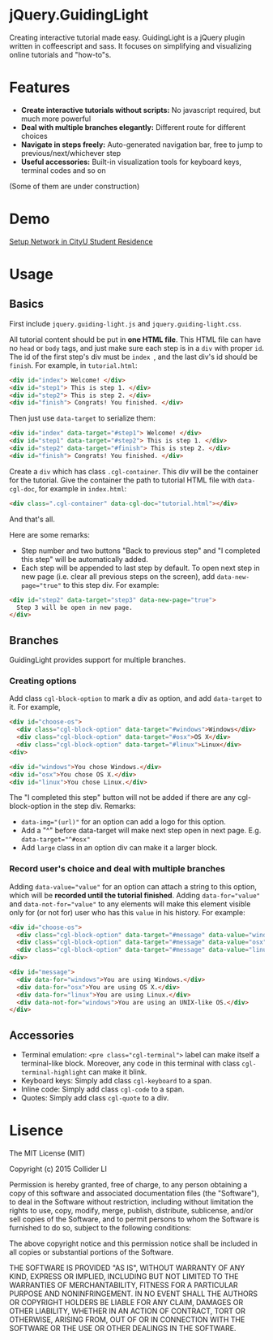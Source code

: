 # jQuery.GuidingLight

Creating interactive tutorial made easy. GuidingLight is a jQuery plugin written in coffeescript and sass. 
It focuses on simplifying and visualizing online tutorials and "how-to"s.

# Features

- **Create interactive tutorials without scripts:** No javascript required, but much more powerful
- **Deal with multiple branches elegantly:** Different route for different choices
- **Navigate in steps freely:** Auto-generated navigation bar, free to jump to previous/next/whichever step
- **Useful accessories:** Built-in visualization tools for keyboard keys, terminal codes and so on

(Some of them are under construction)

# Demo

[Setup Network in CityU Student Residence](https://lhc70000.github.io/jquery.guiding-light/demo)

# Usage

## Basics
First include `jquery.guiding-light.js` and `jquery.guiding-light.css`.

All tutorial content should be put in **one HTML file**. This HTML file can have no `head` or `body` tags, and just make sure each step is in a `div` with proper `id`. The id of the first step's div must be `index `, and the last div's id should be `finish`. For example, in `tutorial.html`:
```html
<div id="index"> Welcome! </div>
<div id="step1"> This is step 1. </div>
<div id="step2"> This is step 2. </div>
<div id="finish"> Congrats! You finished. </div>
```
Then just use `data-target` to serialize them:
```html
<div id="index" data-target="#step1"> Welcome! </div>
<div id="step1" data-target="#step2"> This is step 1. </div>
<div id="step2" data-target="#finish"> This is step 2. </div>
<div id="finish"> Congrats! You finished. </div>
```
Create a `div` which has class `.cgl-container`. This div will be the container for the tutorial. Give the container the path to tutorial HTML file with `data-cgl-doc`, for example in `index.html`:
```html
<div class=".cgl-container" data-cgl-doc="tutorial.html"></div>
```
And that's all.

Here are some remarks:
- Step number and two buttons "Back to previous step" and "I completed this step" will be automatically added.
- Each step will be appended to last step by default. To open next step in new page (i.e. clear all previous steps on the screen), add `data-new-page="true"` to this step div. For example:
```html
<div id="step2" data-target="step3" data-new-page="true">
  Step 3 will be open in new page.
</div>
```

## Branches
GuidingLight provides support for multiple branches.

### Creating options
Add class `cgl-block-option` to mark a div as option, and add `data-target` to it. For example,
```html
<div id="choose-os">
  <div class="cgl-block-option" data-target="#windows">Windows</div>
  <div class="cgl-block-option" data-target="#osx">OS X</div>
  <div class="cgl-block-option" data-target="#linux">Linux</div>
<div>

<div id="windows">You chose Windows.</div>
<div id="osx">You chose OS X.</div>
<div id="linux">You chose Linux.</div>
```
The "I completed this step" button will not be added if there are any cgl-block-option in the step div.
Remarks:
- `data-img="(url)"` for an option can add a logo for this option.
- Add a "^" before data-target will make next step open in next page. E.g. `data-target="^#osx"`
- Add `large` class in an option div can make it a larger block.

### Record user's choice and deal with multiple branches
Adding `data-value="value"` for an option can attach a string to this option, which will be **recorded until the tutorial finished**.
Adding `data-for="value"` and `data-not-for="value"` to any elements will make this element visible only for (or not for) user who has this `value` in his history.
For example:
```html
<div id="choose-os">
  <div class="cgl-block-option" data-target="#message" data-value="windows">Windows</div>
  <div class="cgl-block-option" data-target="#message" data-value="osx">OS X</div>
  <div class="cgl-block-option" data-target="#message" data-value="linux">Linux</div>
<div>

<div id="message">
  <div data-for="windows">You are using Windows.</div>
  <div data-for="osx">You are using OS X.</div>
  <div data-for="linux">You are using Linux.</div>
  <div data-not-for="windows">You are using an UNIX-like OS.</div>
</div>
```

## Accessories
- Terminal emulation: `<pre class="cgl-terminal">` label can make itself a terminal-like block. Moreover, any code in this terminal with class `cgl-terminal-highlight` can make it blink.
- Keyboard keys: Simply add class `cgl-keyboard` to a span.
- Inline code: Simply add class `cgl-code` to a span.
- Quotes: Simply add class `cgl-quote` to a div.


# Lisence

The MIT License (MIT)

Copyright (c) 2015 Collider LI

Permission is hereby granted, free of charge, to any person obtaining a copy
of this software and associated documentation files (the "Software"), to deal
in the Software without restriction, including without limitation the rights
to use, copy, modify, merge, publish, distribute, sublicense, and/or sell
copies of the Software, and to permit persons to whom the Software is
furnished to do so, subject to the following conditions:

The above copyright notice and this permission notice shall be included in all
copies or substantial portions of the Software.

THE SOFTWARE IS PROVIDED "AS IS", WITHOUT WARRANTY OF ANY KIND, EXPRESS OR
IMPLIED, INCLUDING BUT NOT LIMITED TO THE WARRANTIES OF MERCHANTABILITY,
FITNESS FOR A PARTICULAR PURPOSE AND NONINFRINGEMENT. IN NO EVENT SHALL THE
AUTHORS OR COPYRIGHT HOLDERS BE LIABLE FOR ANY CLAIM, DAMAGES OR OTHER
LIABILITY, WHETHER IN AN ACTION OF CONTRACT, TORT OR OTHERWISE, ARISING FROM,
OUT OF OR IN CONNECTION WITH THE SOFTWARE OR THE USE OR OTHER DEALINGS IN THE
SOFTWARE.
